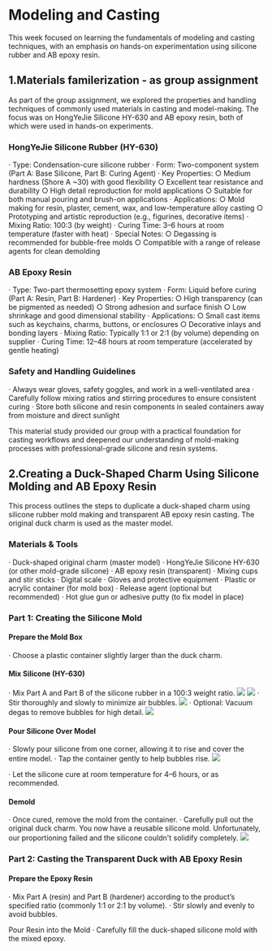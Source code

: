 # Modeling and Casting
This week focused on learning the fundamentals of modeling and casting techniques, with an emphasis on hands-on experimentation using silicone rubber and AB epoxy resin.

## 1.Materials familerization - as group assignment
As part of the group assignment, we explored the properties and handling techniques of commonly used materials in casting and model-making. The focus was on HongYeJie Silicone HY-630 and AB epoxy resin, both of which were used in hands-on experiments.

### HongYeJie Silicone Rubber (HY-630)
· Type: Condensation-cure silicone rubber
· Form: Two-component system (Part A: Base Silicone, Part B: Curing Agent)
· Key Properties:
○ Medium hardness (Shore A ~30) with good flexibility
○ Excellent tear resistance and durability
○ High detail reproduction for mold applications
○ Suitable for both manual pouring and brush-on applications
· Applications:
○ Mold making for resin, plaster, cement, wax, and low-temperature alloy casting
○ Prototyping and artistic reproduction (e.g., figurines, decorative items)
· Mixing Ratio: 100:3 (by weight)
· Curing Time: 3–6 hours at room temperature (faster with heat)
· Special Notes:
○ Degassing is recommended for bubble-free molds
○ Compatible with a range of release agents for clean demolding

### AB Epoxy Resin
· Type: Two-part thermosetting epoxy system
· Form: Liquid before curing (Part A: Resin, Part B: Hardener)
· Key Properties:
○ High transparency (can be pigmented as needed)
○ Strong adhesion and surface finish
○ Low shrinkage and good dimensional stability
· Applications:
○ Small cast items such as keychains, charms, buttons, or enclosures
○ Decorative inlays and bonding layers
· Mixing Ratio: Typically 1:1 or 2:1 (by volume) depending on supplier
· Curing Time: 12–48 hours at room temperature (accelerated by gentle heating)

### Safety and Handling Guidelines
· Always wear gloves, safety goggles, and work in a well-ventilated area
· Carefully follow mixing ratios and stirring procedures to ensure consistent curing
· Store both silicone and resin components in sealed containers away from moisture and direct sunlight

This material study provided our group with a practical foundation for casting workflows and deepened our understanding of mold-making processes with professional-grade silicone and resin systems.

## 2.Creating a Duck-Shaped Charm Using Silicone Molding and AB Epoxy Resin

This process outlines the steps to duplicate a duck-shaped charm using silicone rubber mold making and transparent AB epoxy resin casting. The original duck charm is used as the master model.

### Materials & Tools
· Duck-shaped original charm (master model)
· HongYeJie Silicone HY-630 (or other mold-grade silicone)
· AB epoxy resin (transparent)
· Mixing cups and stir sticks
· Digital scale
· Gloves and protective equipment
· Plastic or acrylic container (for mold box)
· Release agent (optional but recommended)
· Hot glue gun or adhesive putty (to fix model in place)

### Part 1: Creating the Silicone Mold
#### Prepare the Mold Box
· Choose a plastic container slightly larger than the duck charm.

#### Mix Silicone (HY-630)
· Mix Part A and Part B of the silicone rubber in a 100:3 weight ratio.
![](https://unncfab.oss-cn-hangzhou.aliyuncs.com/img/zhao/e60db6cf8200b39b9a3cfc6aba043f5.jpg)
![](https://unncfab.oss-cn-hangzhou.aliyuncs.com/img/zhao/670d0bd7dd4abf5de8397b32bd52c1d.jpg)
· Stir thoroughly and slowly to minimize air bubbles.
![](https://unncfab.oss-cn-hangzhou.aliyuncs.com/img/zhao/670d0bd7dd4abf5de8397b32bd52c1d.jpg)
· Optional: Vacuum degas to remove bubbles for high detail.
![](https://unncfab.oss-cn-hangzhou.aliyuncs.com/img/zhao/79bdfd5af01a286152b091a0f2bfa54.jpg)

#### Pour Silicone Over Model
· Slowly pour silicone from one corner, allowing it to rise and cover the entire model.
· Tap the container gently to help bubbles rise.
![](https://unncfab.oss-cn-hangzhou.aliyuncs.com/img/zhao/20250508021356665.png)

· Let the silicone cure at room temperature for 4–6 hours, or as recommended.

#### Demold
· Once cured, remove the mold from the container.
· Carefully pull out the original duck charm. You now have a reusable silicone mold.
Unfortunately, our proportioning failed and the silicone couldn't solidify completely.
![](https://unncfab.oss-cn-hangzhou.aliyuncs.com/img/zhao/59a587860036f94c4eecd1c48d4a960.jpg)

 ### Part 2: Casting the Transparent Duck with AB Epoxy Resin
#### Prepare the Epoxy Resin
· Mix Part A (resin) and Part B (hardener) according to the product’s specified ratio (commonly 1:1 or 2:1 by volume).
· Stir slowly and evenly to avoid bubbles.

Pour Resin into the Mold
· Carefully fill the duck-shaped silicone mold with the mixed epoxy.

